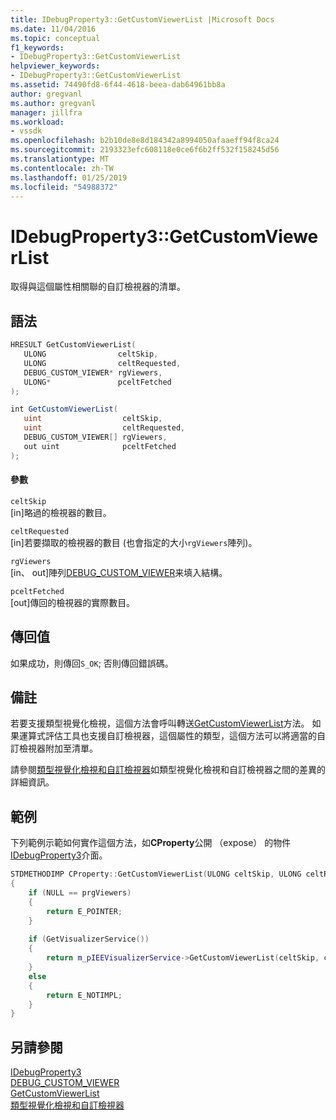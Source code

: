 ```yaml
---
title: IDebugProperty3::GetCustomViewerList |Microsoft Docs
ms.date: 11/04/2016
ms.topic: conceptual
f1_keywords:
- IDebugProperty3::GetCustomViewerList
helpviewer_keywords:
- IDebugProperty3::GetCustomViewerList
ms.assetid: 74490fd8-6f44-4618-beea-dab64961bb8a
author: gregvanl
ms.author: gregvanl
manager: jillfra
ms.workload:
- vssdk
ms.openlocfilehash: b2b10de8e8d184342a8994050afaaeff94f8ca24
ms.sourcegitcommit: 2193323efc608118e0ce6f6b2ff532f158245d56
ms.translationtype: MT
ms.contentlocale: zh-TW
ms.lasthandoff: 01/25/2019
ms.locfileid: "54988372"
---
```

# <a name="idebugproperty3getcustomviewerlist"></a>IDebugProperty3::GetCustomViewerList
取得與這個屬性相關聯的自訂檢視器的清單。  
  
## <a name="syntax"></a>語法  
  
```cpp  
HRESULT GetCustomViewerList(  
   ULONG                celtSkip,  
   ULONG                celtRequested,  
   DEBUG_CUSTOM_VIEWER* rgViewers,  
   ULONG*               pceltFetched  
);  
```  
  
```csharp  
int GetCustomViewerList(  
   uint                  celtSkip,  
   uint                  celtRequested,  
   DEBUG_CUSTOM_VIEWER[] rgViewers,  
   out uint              pceltFetched  
);  
```  
  
#### <a name="parameters"></a>參數  
 `celtSkip`  
 [in]略過的檢視器的數目。  
  
 `celtRequested`  
 [in]若要擷取的檢視器的數目 (也會指定的大小`rgViewers`陣列)。  
  
 `rgViewers`  
 [in、 out]陣列[DEBUG_CUSTOM_VIEWER](../../../extensibility/debugger/reference/debug-custom-viewer.md)来填入結構。  
  
 `pceltFetched`  
 [out]傳回的檢視器的實際數目。  
  
## <a name="return-value"></a>傳回值  
 如果成功，則傳回`S_OK`; 否則傳回錯誤碼。  
  
## <a name="remarks"></a>備註  
 若要支援類型視覺化檢視，這個方法會呼叫轉送[GetCustomViewerList](../../../extensibility/debugger/reference/ieevisualizerservice-getcustomviewerlist.md)方法。 如果運算式評估工具也支援自訂檢視器，這個屬性的類型，這個方法可以將適當的自訂檢視器附加至清單。  
  
 請參閱[類型視覺化檢視和自訂檢視器](../../../extensibility/debugger/type-visualizer-and-custom-viewer.md)如類型視覺化檢視和自訂檢視器之間的差異的詳細資訊。  
  
## <a name="example"></a>範例  
 下列範例示範如何實作這個方法，如**CProperty**公開 （expose） 的物件[IDebugProperty3](../../../extensibility/debugger/reference/idebugproperty3.md)介面。  
  
```cpp  
STDMETHODIMP CProperty::GetCustomViewerList(ULONG celtSkip, ULONG celtRequested, DEBUG_CUSTOM_VIEWER* prgViewers, ULONG* pceltFetched)  
{  
    if (NULL == prgViewers)  
    {  
        return E_POINTER;  
    }  
  
    if (GetVisualizerService())  
    {  
        return m_pIEEVisualizerService->GetCustomViewerList(celtSkip, celtRequested, prgViewers, pceltFetched);  
    }  
    else  
    {  
        return E_NOTIMPL;  
    }  
}  
```  
  
## <a name="see-also"></a>另請參閱  
 [IDebugProperty3](../../../extensibility/debugger/reference/idebugproperty3.md)   
 [DEBUG_CUSTOM_VIEWER](../../../extensibility/debugger/reference/debug-custom-viewer.md)   
 [GetCustomViewerList](../../../extensibility/debugger/reference/ieevisualizerservice-getcustomviewerlist.md)   
 [類型視覺化檢視和自訂檢視器](../../../extensibility/debugger/type-visualizer-and-custom-viewer.md)